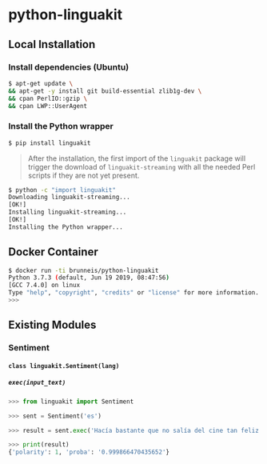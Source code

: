 # python-linguakit

## Local Installation

### Install dependencies (Ubuntu)
```bash
$ apt-get update \
&& apt-get -y install git build-essential zlib1g-dev \
&& cpan PerlIO::gzip \
&& cpan LWP::UserAgent
```

### Install the Python wrapper
```python
$ pip install linguakit
```
> After the installation, the first import of the `linguakit` package will trigger the download of `linguakit-streaming` with all the needed Perl scripts if they are not yet present.

```bash
$ python -c "import linguakit"
Downloading linguakit-streaming...
[OK!]
Installing linguakit-streaming...
[OK!]
Installing the Python wrapper...
```

## Docker Container

```bash
$ docker run -ti brunneis/python-linguakit
Python 3.7.3 (default, Jun 19 2019, 08:47:56) 
[GCC 7.4.0] on linux
Type "help", "copyright", "credits" or "license" for more information.
>>>
```

## Existing Modules
### Sentiment

#### `class linguakit.Sentiment(lang)`
##### `exec(input_text)`

```python
>>> from linguakit import Sentiment

>>> sent = Sentiment('es')

>>> result = sent.exec('Hacía bastante que no salía del cine tan feliz. Gracias Christopher Nolan por @Interstellar, merece la pena cada una de las 3h que dura.')

>>> print(result)
{'polarity': 1, 'proba': '0.999866470435652'}
```